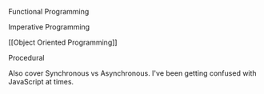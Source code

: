 Functional Programming

Imperative Programming

[[Object Oriented Programming]]

Procedural


Also cover Synchronous vs Asynchronous.  I've been getting confused with JavaScript at times.

